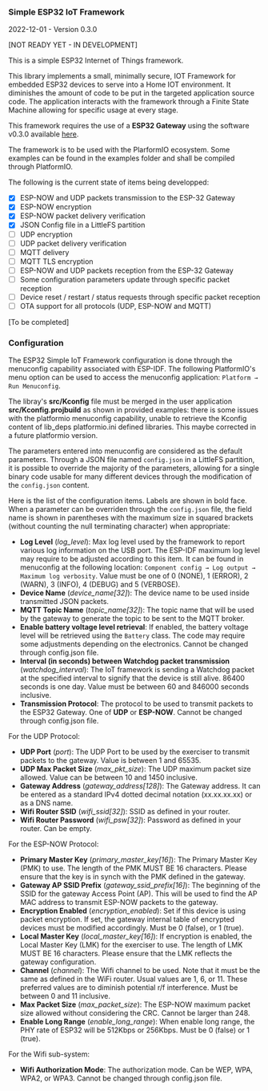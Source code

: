 ### Simple ESP32 IoT Framework

2022-12-01 - Version 0.3.0

[NOT READY YET - IN DEVELOPMENT]

This is a simple ESP32 Internet of Things framework.

This library implements a small, minimally secure, IOT Framework for embedded ESP32 devices to serve into a Home IOT environment. It diminishes the amount of code to be put in the targeted application source code. The application interacts with the framework through a Finite State Machine allowing for specific usage at every stage.

This framework requires the use of a **ESP32 Gateway** using the software v0.3.0 available [here](https://github.com/turgu1/esp32-gateway).

The framework is to be used with the PlarformIO ecosystem. Some examples can be found in the examples folder and shall be compiled through PlatformIO.

The following is the current state of items being developped:

- [x] ESP-NOW and UDP packets transmission to the ESP-32 Gateway
- [x] ESP-NOW encryption
- [x] ESP-NOW packet delivery verification
- [x] JSON Config file in a LittleFS partition
- [ ] UDP encryption
- [ ] UDP packet delivery verification
- [ ] MQTT delivery
- [ ] MQTT TLS encryption
- [ ] ESP-NOW and UDP packets reception from the ESP-32 Gateway
- [ ] Some configuration parameters update through specific packet reception
- [ ] Device reset / restart / status requests through specific packet reception
- [ ] OTA support for all protocols (UDP, ESP-NOW and MQTT)

[To be completed]

### Configuration

The ESP32 Simple IoT Framework configuration is done through the menuconfig capability associated with ESP-IDF. The following PlatformIO's menu option can be used to access the menuconfig application: `Platform → Run Menuconfig`.

The libray's **src/Kconfig** file must be merged in the user application **src/Kconfig.projbuild** as shown in provided examples: there is some issues with the platformio menuconfig capability, unable to retrieve the Kconfig content of lib_deps platformio.ini defined libraries. This maybe corrected in a future platformio version.

The parameters entered into menuconfig are considered as the default parameters. Through a JSON file named `config.json` in a LittleFS partition, it is possible to override the majority of the parameters, allowing for a single binary code usable for many different devices through the modification of the `config.json` content.

Here is the list of the configuration items. Labels are shown in bold face. When a parameter can be overriden through the `config.json` file, the field name is shown in parentheses with the maximum size in squared brackets (without counting the null terminating character) when appropriate:

- **Log Level** (*log_level*): Max log level used by the framework to report various log information on the USB port. The ESP-IDF maximum log level may require to be adjusted according to this item. It can be found in menuconfig at the following location: `Component config → Log output → Maximum log verbosity`. Value must be one of 0 (NONE), 1 (ERROR), 2 (WARN), 3 (INFO), 4 (DEBUG) and 5 (VERBOSE).
- **Device Name** (*device_name[32]*): The device name to be used inside transmitted JSON packets.
- **MQTT Topic Name** (*topic_name[32]*): The topic name that will be used by the gateway to generate the topic to be sent to the MQTT broker.
- **Enable battery voltage level retrieval**: If enabled, the battery voltage level will be retrieved using the `Battery` class. The code may require some adjustments depending on the electronics. Cannot be changed through config.json file.
- **Interval (in seconds) between Watchdog packet transmission** (*watchdog_interval*): The IoT framework is sending a Watchdog packet at the specified interval to signify that the device is still alive. 86400 seconds is one day. Value must be between 60 and 846000 seconds inclusive.
- **Transmission Protocol**: The protocol to be used to transmit packets to the ESP32 Gateway. One of **UDP** or **ESP-NOW**. Cannot be changed through config.json file.

For the UDP Protocol:
- **UDP Port** (*port*): The UDP Port to be used by the exerciser to transmit packets to the gateway. Value is between 1 and 65535.
- **UDP Max Packet Size** (*max_pkt_size*): The UDP maximum packet size allowed. Value can be between 10 and 1450 inclusive.
- **Gateway Address** (*gateway_address[128]*): The Gateway address. It can be entered as a standard IPv4 dotted decimal notation (xx.xx.xx.xx) or as a DNS name.
- **Wifi Router SSID** (*wifi_ssid[32]*): SSID as defined in your router. 
- **Wifi Router Password** (*wifi_psw[32]*): Password as defined in your router. Can be empty.  

For the ESP-NOW Protocol:
- **Primary Master Key** (*primary_master_key[16]*): The Primary Master Key (PMK) to use. The length of the PMK MUST BE 16 characters. Please ensure that the key is in synch with the PMK defined in the gateway.
- **Gateway AP SSID Prefix** (*gateway_ssid_prefix[16]*): The beginning of the SSID for the gateway Access Point (AP). This will be used to find the AP MAC address to transmit ESP-NOW packets to the gateway.
- **Encryption Enabled** (*encryption_enabled*): Set if this device is using packet encryption. If set, the gateway internal table of encrypted devices must be modified accordingly. Must be 0 (false), or 1 (true).
- **Local Master Key** (*local_master_key[16]*): If encryption is enabled, the Local Master Key (LMK) for the exerciser to use. The length of LMK MUST BE 16 characters. Please ensure that the LMK reflects the gateway configuration.
- **Channel** (*channel*): The Wifi channel to be used. Note that it must be the same as defined in the WiFi router. Usual values are 1, 6, or 11. These preferred values are to diminish potential r/f interference. Must be between 0 and 11 inclusive.
- **Max Packet Size** (*max_packet_size*): The ESP-NOW maximum packet size allowed without considering the CRC.  Cannot be larger than 248.
- **Enable Long Range** (*enable_long_range*): When enable long range, the PHY rate of ESP32 will be 512Kbps or 256Kbps. Must be 0 (false) or 1 (true).

For the Wifi sub-system:

- **Wifi Authorization Mode**: The authorization mode. Can be WEP, WPA, WPA2, or WPA3.  Cannot be changed through config.json file.